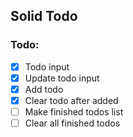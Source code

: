 ## Solid Todo

### Todo:

- [x] Todo input
- [x] Update todo input
- [x] Add todo
- [x] Clear todo after added
- [ ] Make finished todos list
- [ ] Clear all finished todos
